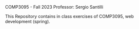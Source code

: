 COMP3095 - Fall 2023
Professor: Sergio Santilli

This Repository contains in class exercises of COMP3095, web development (spring).


